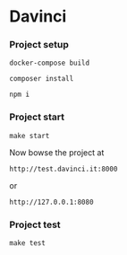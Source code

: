 # Davinci


### Project setup

```
docker-compose build
```

```
composer install
```

```
npm i
```


### Project start

```
make start
```

Now bowse the project at



```
http://test.davinci.it:8000
```
 
 or

```
http://127.0.0.1:8080
```



### Project test

```
make test
```